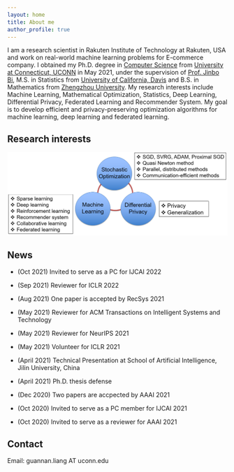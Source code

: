```yaml
---
layout: home
title: About me
author_profile: true
---
```


I am a research scientist in Rakuten Institute of Technology at Rakuten, USA and work on real-world machine learning problems for E-commerce company. I obtained my Ph.D. degree in  [Computer Science](https://www.cse.uconn.edu/) from [University at Connecticut, UCONN](https://uconn.edu/) in May 2021, under the supervision of [Prof. Jinbo Bi](https://jinbo-bi.uconn.edu/),  M.S. in Statistics from [University of California, Davis](https://www.ucdavis.edu/) and B.S. in Mathematics from [Zhengzhou University](http://english.zzu.edu.cn/). My research interests include Machine Learning, Mathematical Optimization, Statistics, Deep Learning, Differential Privacy, Federated Learning and Recommender System.  My goal is to develop efficient and privacy-preserving optimization algorithms for machine learning, deep learning and federated learning.

## Research interests
![Research areas](/assets/images/Picture1.png)

## News
* (Oct 2021) Invited to serve as a PC for IJCAI 2022

* (Sep 2021) Reviewer for ICLR 2022

* (Aug 2021) One paper is accepted by RecSys 2021

* (May 2021)  Reviewer for ACM Transactions on Intelligent Systems and Technology

* (May 2021)  Reviewer for NeurIPS 2021

* (May 2021)  Volunteer for ICLR 2021

* (April 2021)  Technical Presentation at School of Artificial Intelligence, Jilin University, China

* (April 2021)  Ph.D. thesis defense

* (Dec 2020) Two papers are accpected by AAAI 2021

* (Oct 2020) Invited to serve as a PC member for IJCAI 2021

* (Oct 2020) Invited to serve as a reviewer for AAAI 2021

## Contact
Email: guannan.liang AT uconn.edu


